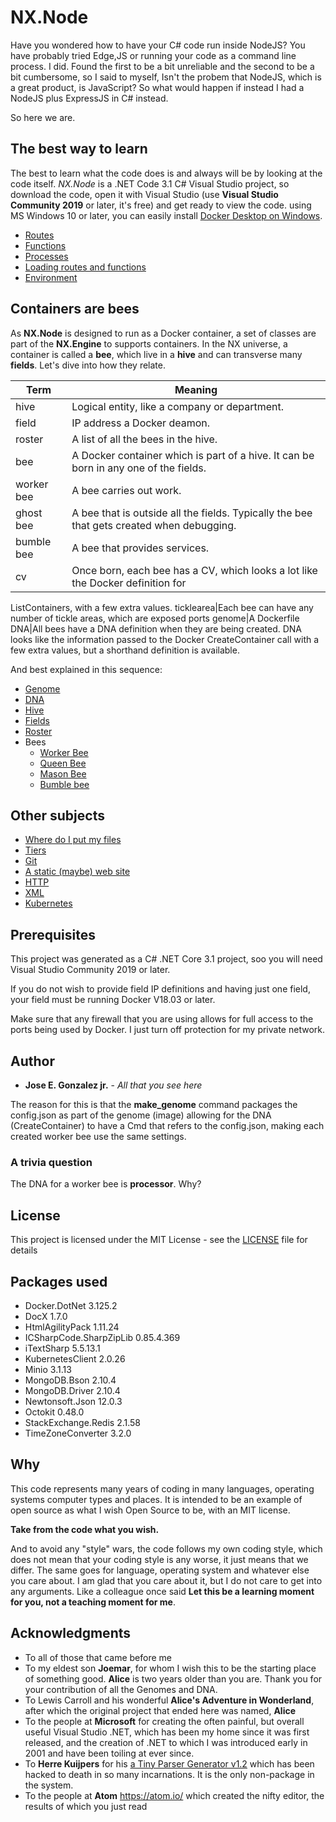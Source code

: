 # NX.Node

Have you wondered how to have your C# code run inside NodeJS?  You have probably
tried Edge,JS or running your code as a command line process.  I did.  Found the
first to be a bit unreliable and the second to be a bit cumbersome, so I said to
myself, Isn't the probem that NodeJS, which is a great product, is JavaScript? So
what would happen if instead I had a NodeJS plus ExpressJS in C# instead.

So here we are.

## The best way to learn

The best to learn what the code does is and always will be by looking at the code
itself.  *NX.Node*  is a .NET Code 3.1 C# Visual Studio project, so download the
code, open it with Visual Studio (use **Visual Studio Community 2019** or later,
it's free) and get ready to view the code.  using MS Windows 10 or later, you can
easily install [Docker Desktop on Windows](https://docs.docker.com/docker-for-windows/install/).

* [Routes](docs/README_ROUTES.md)
* [Functions](docs/README_FNS.md)
* [Processes](docs/README_PROCS.md)
* [Loading routes and functions](docs/README_USE.md)
* [Environment](docs/EADME.ENV.md)

## Containers are bees

As **NX.Node** is designed to run as a Docker container, a set of classes are
part of the **NX.Engine** to supports containers.  In the NX universe, a container
is called a **bee**, which live in a **hive** and can transverse many **fields**.
Let's dive into how they relate.

Term|Meaning
----|-------
hive|Logical entity, like a company or department.
field|IP address a Docker deamon.
roster|A list of all the bees in the hive.
bee|A Docker container which is part of a hive.  It can be born in any one of the fields.
worker bee|A bee carries out work.
ghost bee|A bee that is outside all the fields.  Typically the bee that gets created when debugging.
bumble bee|A bee that provides services.
cv|Once born, each bee has a CV, which looks a lot like the Docker definition for
ListContainers, with a few extra values.
ticklearea|Each bee can have any number of tickle areas, which are exposed ports
genome|A Dockerfile
DNA|All bees have a DNA definition when they are being created.  DNA looks like
the information passed to the Docker CreateContainer call with a few extra values,
but a shorthand definition is available.

And best explained in this sequence:

* [Genome](docs/README_B_GENOME.md)
* [DNA](docs/README_B_DNA.md)
* [Hive](docs/README_B_HIVE.md)
* [Fields](docs/README_B_FIELDS.md)
* [Roster](docs/README_B_ROSTER.md)
* Bees
	* [Worker Bee](docs/README_B_BEE.md)
	* [Queen Bee](docs/README_B_QUEEN.md)
	* [Mason Bee](docs/README_B_MASON.md)
	* [Bumble bee](docs/README_B_BUMBLE.md)

## Other subjects

* [Where do I put my files](docs/README_FOLDERS.md)
* [Tiers](docs/README_TIER.md)
* [Git](docs/README_GIT.md)
* [A static (maybe) web site](docs/README_STATIC.md)
* [HTTP](docs/README_HTTP.md)
* [XML](docs/README_XML.md)
* [Kubernetes](docs/README_KUBE.md)

## Prerequisites

This project was generated as a C# .NET Core 3.1 project, soo you will need Visual
Studio Community 2019 or later.

If you do not wish to provide field IP definitions and having just one field, your
field must be running Docker V18.03 or later.

Make sure that any firewall that you are using allows for full access to the ports
being used by Docker.  I just turn off protection for my private network.

## Author

* **Jose E. Gonzalez jr.** - *All that you see here*

The reason for this is that the **make_genome** command packages the config.json as
part of the genome (image) allowing for the DNA (CreateContainer) to have a Cmd
that refers to the config.json, making each created worker bee use the same settings.

### A trivia question

The DNA for a worker bee is **processor**.  Why?

## License

This project is licensed under the MIT License - see the [LICENSE](LICENSE) file for details

## Packages used

* Docker.DotNet 3.125.2
* DocX 1.7.0
* HtmlAgilityPack 1.11.24
* ICSharpCode.SharpZipLib 0.85.4.369
* iTextSharp 5.5.13.1
* KubernetesClient 2.0.26
* Minio 3.1.13
* MongoDB.Bson 2.10.4
* MongoDB.Driver 2.10.4
* Newtonsoft.Json 12.0.3
* Octokit 0.48.0
* StackExchange.Redis 2.1.58
* TimeZoneConverter 3.2.0

## Why

This code represents many years of coding in many languages, operating systems computer
types and places.  It is intended to be an example of open source as what I wish
Open Source to be, with an MIT license.

**Take from the code what you wish.**

And to avoid any "style" wars, the code follows my own coding style, which does not
mean that your coding style is any worse, it just means that we differ.  The same goes
for language, operating system and  whatever else you care about.  I am glad that
you care about it, but I do not care to get into any arguments.  Like a colleague
once said **Let this be a learning moment for you, not a teaching moment for me**.

## Acknowledgments

* To all of those that came before me
* To my eldest son **Joemar**, for whom I wish this to be the starting place of something good.  **Alice** is two years older than you are.  Thank you for your contribution of all the Genomes and DNA.
* To Lewis Carroll and his wonderful **Alice's Adventure in Wonderland**, after which the original project that ended here was named, **Alice**
* To the people at **Microsoft** for creating the often painful, but overall useful Visual Studio .NET, which has been my home since it was first released, and the creation of .NET to which I was introduced early in 2001 and have been toiling at ever since.
* To **Herre Kuijpers** for his [a Tiny Parser Generator v1.2](https://www.codeproject.com/Articles/28294/a-Tiny-Parser-Generator-v1-2) which has been hacked to death in so many incarnations.  It is the only non-package in the system.
* To the people at **Atom** https://atom.io/ which created the nifty editor, the results of which you just read

